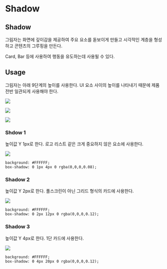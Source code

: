 # Shadow

## Shadow

그림자는 화면에 깊이감을 제공하여 주요 요소를 돋보이게 만들고 시각적인 계층을 형성하고 콘텐츠의 그루핑을 만든다.

Card, Bar 등에 사용하여 행동을 유도하는데 사용될 수 있다.

## Usage

그림자는 아래 9단계의 높이를 사용한다. UI 요소 사이의 높이를 나타내기 때문에 제품 전반 일관되게 사용해야 한다.

![](https://github.com/ozzy4001/book/tree/8fb56279c9f114110b02d5ae2ea13ef481c8e128/.gitbook/assets/image%20%28164%29.png)

![](https://github.com/ozzy4001/book/tree/8fb56279c9f114110b02d5ae2ea13ef481c8e128/.gitbook/assets/image%20%28144%29.png)

![](https://github.com/ozzy4001/book/tree/8fb56279c9f114110b02d5ae2ea13ef481c8e128/.gitbook/assets/image%20%28154%29.png)

### Shdow 1

높이값 Y 1px로 한다. 로고 리스트 같은 크게 중요하지 않은 요소에 사용한다.

![](https://github.com/ozzy4001/book/tree/8fb56279c9f114110b02d5ae2ea13ef481c8e128/.gitbook/assets/untitled-a51aec2e-43bf-4ec2-a007-9f7b0e69529a.png)

```text
background: #FFFFFF;
box-shadow: 0 1px 4px 0 rgba(0,0,0,0.08);
```

### Shadow 2

높이값 Y 2px로 한다. 풀스크린이 아닌 그리드 형식의 카드에 사용한다.

![](https://github.com/ozzy4001/book/tree/8fb56279c9f114110b02d5ae2ea13ef481c8e128/.gitbook/assets/untitled-1a6bac06-fd6c-4962-8c22-9c521283c00e.png)

```text
background: #FFFFFF;
box-shadow: 0 2px 12px 0 rgba(0,0,0,0.12);
```

### Shadow 3

높이값 Y 4px로 한다. 1단 카드에 사용한다.

![](https://github.com/ozzy4001/book/tree/8fb56279c9f114110b02d5ae2ea13ef481c8e128/.gitbook/assets/untitled-7cfbdafe-830c-4ff1-9d66-985745a08f6a.png)

```text
background: #FFFFFF;
box-shadow: 0 4px 20px 0 rgba(0,0,0,0.12);
```

